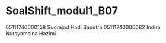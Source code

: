 # SoalShift_modul1_B07

05111740000158 Sudrajad Hadi Saputra
05111740000082 Indira Nursyamsina Hazimi

